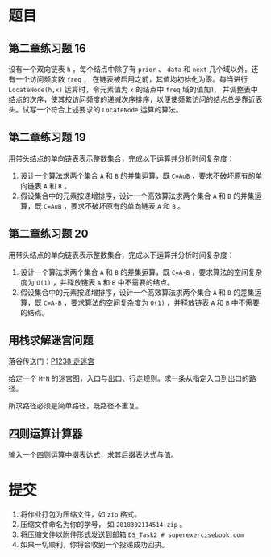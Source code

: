# 题目

## 第二章练习题 16
设有一个双向链表 ```h``` ，每个结点中除了有 ```prior``` 、 ```data``` 和 ```next``` 几个域以外，还有一个访问频度数 ```freq``` ，
在链表被启用之前，其值均初始化为零。每当进行 ```LocateNode(h,x)``` 运算时，令元素值为 ```x``` 的结点中 ```freq``` 域的值加1，
并调整表中结点的次序，使其按访问频度的递减次序排序，以便使频繁访问的结点总是靠近表头。试写一个符合上述要求的 ```LocateNode``` 运算的算法。

## 第二章练习题 19
用带头结点的单向链表表示整数集合，完成以下运算并分析时间复杂度：
1. 设计一个算法求两个集合 ```A``` 和 ```B``` 的并集运算，既 ```C=A∪B``` ，要求不破坏原有的单向链表 ```A``` 和 ```B``` 。
2. 假设集合中的元素按递增排序，设计一个高效算法求两个集合 ```A``` 和 ```B``` 的并集运算，既 ```C=A∪B``` ，要求不破坏原有的单向链表 ```A``` 和 ```B``` 。

## 第二章练习题 20
用带头结点的单向链表表示整数集合，完成以下运算并分析时间复杂度：
1. 设计一个算法求两个集合 ```A``` 和 ```B``` 的差集运算，既 ```C=A-B``` ，要求算法的空间复杂度为 ```O(1)``` ，并释放链表 ```A``` 和 ```B``` 中不需要的结点。
2. 假设集合中的元素按递增排序，设计一个高效算法求两个集合 ```A``` 和 ```B``` 的差集运算，既 ```C=A-B``` ，要求算法的空间复杂度为 ```O(1)``` ，并释放链表 ```A``` 和 ```B``` 中不需要的结点。

## 用栈求解迷宫问题
落谷传送门：[P1238 走迷宫](https://luogu.org/problem/P1238)

给定一个 ```M*N``` 的迷宫图，入口与出口、行走规则。求一条从指定入口到出口的路径。

所求路径必须是简单路径，既路径不重复。

## 四则运算计算器
输入一个四则运算中缀表达式，求其后缀表达式与值。

# 提交
1. 将作业打包为压缩文件，如 ```zip``` 格式。
2. 压缩文件命名为你的学号， 如 ```2018302114514.zip``` 。
3. 将压缩文件以附件形式发送到邮箱 ```DS_Task2 # superexercisebook.com```
4. 如果一切顺利，你将会收到一个投递成功回执。